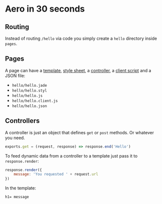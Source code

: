 # Aero in 30 seconds

## Routing
Instead of routing `/hello` via code you simply create a `hello` directory inside `pages`.

## Pages
A page can have a [template](Templates.md), [style sheet](Styles.md), a [controller](Controllers.md), a [client script](Scripts.md) and a JSON file:

* `hello/hello.jade`
* `hello/hello.styl`
* `hello/hello.js`
* `hello/hello.client.js`
* `hello/hello.json`

## Controllers
A controller is just an object that defines `get` or `post` methods. Or whatever you need.

```js
exports.get = (request, response) => response.end('Hello')
```

To feed dynamic data from a controller to a template just pass it to `response.render`:

```js
response.render({
	message: 'You requested ' + request.url
})
```

In the template:
```jade
h1= message
```